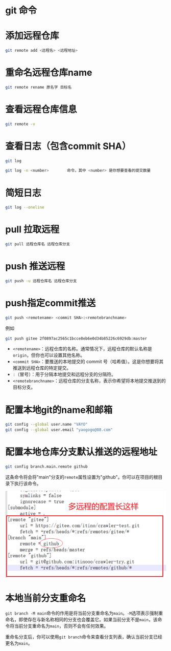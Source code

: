 # git 命令

# 添加远程仓库

```bash
git remote add <远程名> <远程地址>
```

# 重命名远程仓库name

```bash
git remote rename 原名字 目标名
```

# 查看远程仓库信息

```bash
git remote -v
```

# 查看日志（包含commit SHA）

```bash
git log
```

```bash
git log -n <number>        命令，其中 <number> 是你想要查看的提交数量
```

# 简短日志

```bash
git log --oneline
```

# pull 拉取远程

```bash
git pull 远程仓库名 远程仓库分支
```

# push 推送远程

```bash
git push -u 远程仓库名 远程仓库分支
```

# ****push指定commit推送****

```bash
git push <remotename> <commit SHA>:<remotebranchname>
```

例如

```bash
git push gitee 2f0897ac2565c1bcce8eb6e0d34b85226c6929db:master
```

- `<remotename>`：远程仓库的名称。通常情况下，远程仓库的默认名称是`origin`，但你也可以设置其他名称。
- `<commit SHA>`：要推送的本地提交的 commit 号（哈希值）。这是你想要将其推送到远程仓库的特定提交。
- `:`（冒号）：用于分隔本地提交和远程分支的分隔符。
- `<remotebranchname>`：远程仓库的分支名称，表示你希望将本地提交推送到的目标分支。

# 配置本地git的name和邮箱

``` bash
git config --global user.name "VAYO"
git config --global user.email "yaogogo@88.com"
```

# 配置本地仓库分支默认推送的远程地址

``` bash
git config branch.main.remote github
```

这条命令将会将"main"分支的`remote`属性设置为"github"。你可以在项目的根目录下执行该命令。

![img.png](git命令/img.png)

# 本地当前分支重命名

`git branch -M main`命令的作用是将当前分支重命名为`main`。`-M`选项表示强制重命名，即使存在与新名称相同的分支也会覆盖它。如果当前分支不是`main`，该命令将当前分支重命名为`main`，否则不会有任何效果。

重命名分支后，你可以使用`git branch`命令来查看分支列表，确认当前分支已经更名为`main`。
